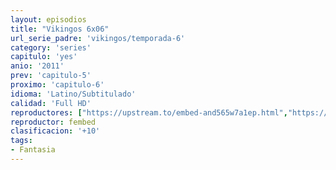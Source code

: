 ```yaml
---
layout: episodios
title: "Vikingos 6x06"
url_serie_padre: 'vikingos/temporada-6'
category: 'series'
capitulo: 'yes'
anio: '2011'
prev: 'capitulo-5'
proximo: 'capitulo-6'
idioma: 'Latino/Subtitulado'
calidad: 'Full HD'
reproductores: ["https://upstream.to/embed-and565w7a1ep.html","https://www.ilovefembed.best/v/0yngdcldgy13qnj","https://www.ilovefembed.best/v/0yngdcldgy13qnj","https://upstream.to/embed-aa67ganzyp1r.html"]
reproductor: fembed
clasificacion: '+10'
tags:
- Fantasia
---
```












